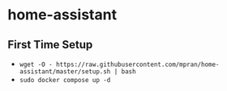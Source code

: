 # home-assistant

## First Time Setup
- `wget -O - https://raw.githubusercontent.com/mpran/home-assistant/master/setup.sh | bash`
- `sudo docker compose up -d`
